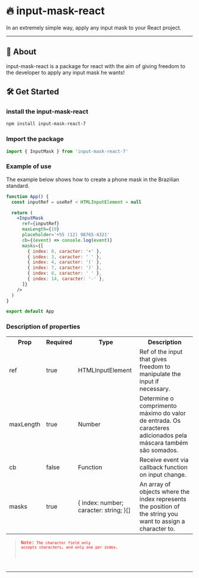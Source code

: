 # 🔥 input-mask-react

In an extremely simple way, apply any input mask to your React project.

---

## 🚀 About

input-mask-react is a package for react with the aim of giving freedom to the developer to apply any input mask he wants!

## 🛠 Get Started

### install the input-mask-react

```bash
npm install input-mask-react-7
```

### Import the package

```jsx
import { InputMask } from 'input-mask-react-7'
```

### Example of use

The example below shows how to create a phone mask in the Brazilian standard.

```jsx
function App() {
  const inputRef = useRef < HTMLInputElement > null

  return (
    <InputMask
      ref={inputRef}
      maxLength={19}
      placeholder='+55 (12) 98765-4321'
      cb={(event) => console.log(event)}
      masks={[
        { index: 0, caracter: '+' },
        { index: 3, caracter: ' ' },
        { index: 4, caracter: '(' },
        { index: 7, caracter: ')' },
        { index: 8, caracter: ' ' },
        { index: 14, caracter: '-' },
      ]}
    />
  )
}

export default App
```

### Description of properties

<table>
  <tr>
    <th>Prop</th>
    <th>Required</th>
    <th>Type</th>
    <th>Description</th>
  </tr>
  
  <tr>
    <td>ref</td>
    <td>true</td>
    <td>HTMLInputElement</td>
    <td>Ref of the input that gives freedom to manipulate the input if necessary.</td>
  </tr>
  
  <tr>
    <td>maxLength</td>
    <td>true</td>
    <td>Number</td>
    <td>Determine o comprimento máximo do valor de entrada. Os caracteres adicionados pela máscara também são somados.</td>
  </tr>

  <tr>
    <td>cb</td>
    <td>false</td>
    <td>Function</td>
    <td>Receive event via callback function on input change.</td>
  </tr>

  <tr>
    <td>masks</td>
    <td>true</td>
    <td>
      {
        index: number;
        caracter: string;
      }[]
    </td>
    <td>
    An array of objects where the index represents the position of the string you want to assign a character to.
    </td>
  </tr>

</table>

> <code style="color: red">Note:<code/> The character field only accepts characters, and only one per index.

---
